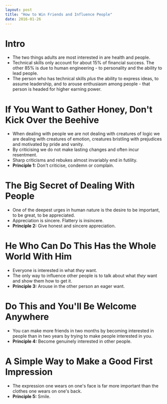 ```yaml
---
layout: post
title: "How to Win Friends and Influence People"
date: 2016-01-26
---
```


# Intro
* The two things adults are most interested in are health and people.
* Technical skills only account for about 15% of financial success. The other 85% is due to human engineering - to personality and the ability to lead people.
* The person who has technical skills _plus_ the ability to express ideas, to assume leadership, and to arouse enthusiasm among people - that person is headed for higher earning power.

# If You Want to Gather Honey, Don't Kick Over the Beehive
* When dealing with people we are not dealing with creatures of logic we are dealing with creatures of emotion, creatures bristling with prejudices and motivated by pride and vanity.
* By criticising we do not make lasting changes and often incur resentment.
* Sharp criticisms and rebukes almost invariably end in futility.
* **Principle 1:** Don't criticise, condemn or complain.

# The Big Secret of Dealing With People
* One of the deepest urges in human nature is the desire to be important, to be great, to be appreciated.
* Appreciation is sincere. Flattery is insincere.
* **Principle 2:** Give honest and sincere appreciation.

# He Who Can Do This Has the Whole World With Him
* Everyone is interested in what _they_ want.
* The only way to influence other people is to talk about what _they_ want and show them how to get it.
* **Principle 3:** Arouse in the other person an eager want.

# Do This and You'll Be Welcome Anywhere
* You can make more friends in two months by becoming interested in people than in two years by trying to make people interested in you.
* **Principle 4:** Become genuinely interested in other people.

# A Simple Way to Make a Good First Impression
* The expression one wears on one's face is far more important than the clothes one wears on one's back.
* **Principle 5:** Smile.
